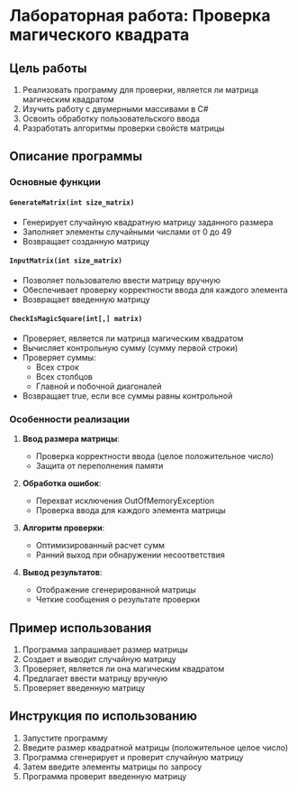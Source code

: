 # Лабораторная работа: Проверка магического квадрата

## Цель работы
1. Реализовать программу для проверки, является ли матрица магическим квадратом
2. Изучить работу с двумерными массивами в C#
3. Освоить обработку пользовательского ввода
4. Разработать алгоритмы проверки свойств матрицы

## Описание программы

### Основные функции

#### `GenerateMatrix(int size_matrix)`
- Генерирует случайную квадратную матрицу заданного размера
- Заполняет элементы случайными числами от 0 до 49
- Возвращает созданную матрицу

#### `InputMatrix(int size_matrix)`
- Позволяет пользователю ввести матрицу вручную
- Обеспечивает проверку корректности ввода для каждого элемента
- Возвращает введенную матрицу

#### `CheckIsMagicSquare(int[,] matrix)`
- Проверяет, является ли матрица магическим квадратом
- Вычисляет контрольную сумму (сумму первой строки)
- Проверяет суммы:
  - Всех строк
  - Всех столбцов
  - Главной и побочной диагоналей
- Возвращает true, если все суммы равны контрольной

### Особенности реализации

1. **Ввод размера матрицы**:
   - Проверка корректности ввода (целое положительное число)
   - Защита от переполнения памяти

2. **Обработка ошибок**:
   - Перехват исключения OutOfMemoryException
   - Проверка ввода для каждого элемента матрицы

3. **Алгоритм проверки**:
   - Оптимизированный расчет сумм
   - Ранний выход при обнаружении несоответствия

4. **Вывод результатов**:
   - Отображение сгенерированной матрицы
   - Четкие сообщения о результате проверки

## Пример использования

1. Программа запрашивает размер матрицы
2. Создает и выводит случайную матрицу
3. Проверяет, является ли она магическим квадратом
4. Предлагает ввести матрицу вручную
5. Проверяет введенную матрицу

## Инструкция по использованию

1. Запустите программу
2. Введите размер квадратной матрицы (положительное целое число)
3. Программа сгенерирует и проверит случайную матрицу
4. Затем введите элементы матрицы по запросу
5. Программа проверит введенную матрицу